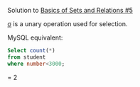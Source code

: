 Solution to [Basics of Sets and Relations #5](https://www.hackerrank.com/challenges/basics-of-sets-and-relational-algebra-5/problem)

[σ](https://en.wikipedia.org/wiki/Relational_algebra#Selection_(%CF%83)) is a unary operation used for selection.

MySQL equivalent:

```sql
Select count(*)
from student
where number<3000;
```

= 2